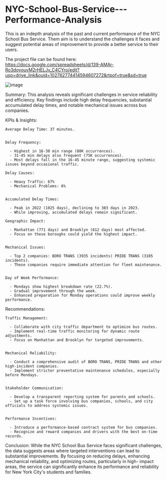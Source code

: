 # NYC-School-Bus-Service---Performance-Analysis
This is an indepth analysis of the past and current performance of the NYC School Bus Service. Them aim is to understand the challenges it faces and  suggest potential areas of improvement to provide a better service to their users.

The project file can be found here: https://docs.google.com/spreadsheets/d/139-AMAr-Ro3doyouvM2rHELJv_C4CYro/edit?usp=drive_link&ouid=102762774414594607272&rtpof=true&sd=true

![image](https://github.com/csiAI/NYC-School-Bus-Service---Performance-Analysis/assets/113176347/5ba0eddb-59f4-4b57-9013-d8c2ad68afab)

Summary:
        This analysis reveals significant challenges in service reliability and efficiency. Key findings include high delay frequencies, substantial accumulated delay times, and notable mechanical issues across bus companies. 

KPIs & Insights:

    Average Delay Time: 37 minutes.
    
    
    Delay Frequency:

      - Highest in 16-30 min range (80K occurrences).
      - 31-45 min delays also frequent (75K occurrences).
      - Most delays fall in the 16-45 minute range, suggesting systemic issues beyond occasional traffic.

    Delay Causes:

      - Heavy Traffic: 67%
      - Mechanical Problems: 6%


    Accumulated Delay Times:
    
      - Peak in 2022 (1025 days), declining to 303 days in 2023.
      - While improving, accumulated delays remain significant.
      
    Geographic Impact:

      - Manhattan (771 days) and Brooklyn (612 days) most affected.
      - Focus on these boroughs could yield the highest impact.


    Mechanical Issues:

      - Top 2 companies: BORO TRANS (3935 incidents) PRIDE TRANS (3105 incidents).
      - These companies require immediate attention for fleet maintenance.


    Day of Week Performance:

      - Mondays show highest breakdown rate (22.7%).
      - Gradual improvement through the week.
      - Enhanced preparation for Monday operations could improve weekly performance.



Recommendations:

    Traffic Management:

      - Collaborate with city traffic department to optimize bus routes.
      - Implement real-time traffic monitoring for dynamic route adjustments.
      - Focus on Manhattan and Brooklyn for targeted improvements.


    Mechanical Reliability:

      - Conduct a comprehensive audit of BORO TRANS, PRIDE TRANS and other high-incident companies.
      - Implement stricter preventative maintenance schedules, especially before Mondays.


    Stakeholder Communication:

      - Develop a transparent reporting system for parents and schools.
      - Set up a task force involving bus companies, schools, and city officials to address systemic issues.


    Performance Incentives:

      - Introduce a performance-based contract system for bus companies.
      - Recognize and reward companies and drivers with the best on-time records.



Conclusion:
    While the NYC School Bus Service faces significant challenges, the data suggests areas where targeted interventions can lead to substantial improvements. By focusing on reducing delays, enhancing mechanical reliability, and optimizing routes, particularly in high-       impact areas, the service can significantly enhance its performance and reliability for New York City's students and families.
